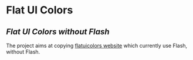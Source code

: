 # Flat UI Colors
## *Flat UI Colors without Flash*

The project aims at copying [flatuicolors website](http://flatuicolors.com/) which currently use Flash, without Flash.


